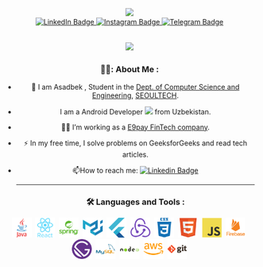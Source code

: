  <div id="header" align="center">
  <img src="https://media.giphy.com/media/qgQUggAC3Pfv687qPC/giphy.gif" width="200"/>
</div>

<div id="header" align="center""badges">
  <a href="https://www.linkedin.com/in/asadbek-abdulkhakov-21a6a6274">
    <img src="https://img.shields.io/badge/LinkedIn-blue?style=for-the-badge&logo=linkedin&logoColor=white" alt="LinkedIn Badge"/>
<a href="https://instagram.com/abdulkhakovasadbek?igshid=NzZlODBkYWE4Ng==">
    <img src="https://img.shields.io/badge/Instagram-red?style=for-the-badge&logo=Instagram&logoColor=white" alt="Instagram Badge"/>  
</a>
  <a href="https://t.me/Seoultech01L">
    <img src="https://img.shields.io/badge/Telegram-blue?style=for-the-badge&logo=Telegram&logoColor=white" alt="Telegram Badge"/>
  </a>
</div>

 <div id="header" align="center">
  
![](https://komarev.com/ghpvc/?username=asadbek01&label=PROFILE+VIEWS)
---

### 👨‍💻: About Me :
- 🏢 I am Asadbek , Student in the [Dept. of Computer Science and Engineering](https://computer.seoultech.ac.kr/), [SEOULTECH](https://en.seoultech.ac.kr/).

- I am a Android   Developer     <img src="https://media.giphy.com/media/WUlplcMpOCEmTGBtBW/giphy.gif"   width="40">   from    Uzbekistan.
- 🧑‍💼 I’m working as a [E9pay FinTech company](https://www.e9pay.co.kr/).
- :zap: In my free time, I solve problems on GeeksforGeeks and read tech articles.
- :mailbox:How to reach me: [![Linkedin Badge](https://img.shields.io/badge/-asadbek-blue?style=flat&logo=Linkedin&logoColor=white)](https://www.linkedin.com/in/asadbek-abdulkhakov-21a6a6274)

  ---
  ### :hammer_and_wrench: Languages and Tools :
 <div>
  <img src="https://github.com/devicons/devicon/blob/master/icons/java/java-original-wordmark.svg" title="Java" alt="Java" width="40" height="40"/>&nbsp;
  <img src="https://github.com/devicons/devicon/blob/master/icons/react/react-original-wordmark.svg" title="React" alt="React" width="40" height="40"/>&nbsp;
  <img src="https://github.com/devicons/devicon/blob/master/icons/spring/spring-original-wordmark.svg" title="Spring" alt="Spring" width="40" height="40"/>&nbsp;
  <img src="https://github.com/devicons/devicon/blob/master/icons/materialui/materialui-original.svg" title="Material UI" alt="Material UI" width="40" height="40"/>&nbsp;
  <img src="https://github.com/devicons/devicon/blob/master/icons/flutter/flutter-original.svg" title="Flutter" alt="Flutter" width="40" height="40"/>&nbsp;
  <img src="https://github.com/devicons/devicon/blob/master/icons/redux/redux-original.svg" title="Redux" alt="Redux " width="40" height="40"/>&nbsp;
  <img src="https://github.com/devicons/devicon/blob/master/icons/css3/css3-plain-wordmark.svg"  title="CSS3" alt="CSS" width="40" height="40"/>&nbsp;
  <img src="https://github.com/devicons/devicon/blob/master/icons/html5/html5-original.svg" title="HTML5" alt="HTML" width="40" height="40"/>&nbsp;
  <img src="https://github.com/devicons/devicon/blob/master/icons/javascript/javascript-original.svg" title="JavaScript" alt="JavaScript" width="40" height="40"/>&nbsp;
  <img src="https://github.com/devicons/devicon/blob/master/icons/firebase/firebase-plain-wordmark.svg" title="Firebase" alt="Firebase" width="40" height="40"/>&nbsp;
  <img src="https://github.com/devicons/devicon/blob/master/icons/gatsby/gatsby-original.svg" title="Gatsby"  alt="Gatsby" width="40" height="40"/>&nbsp;
  <img src="https://github.com/devicons/devicon/blob/master/icons/mysql/mysql-original-wordmark.svg" title="MySQL"  alt="MySQL" width="40" height="40"/>&nbsp;
  <img src="https://github.com/devicons/devicon/blob/master/icons/nodejs/nodejs-original-wordmark.svg" title="NodeJS" alt="NodeJS" width="40" height="40"/>&nbsp;
  <img src="https://github.com/devicons/devicon/blob/master/icons/amazonwebservices/amazonwebservices-plain-wordmark.svg" title="AWS" alt="AWS" width="40" height="40"/>&nbsp;
  <img src="https://github.com/devicons/devicon/blob/master/icons/git/git-original-wordmark.svg" title="Git" **alt="Git" width="40" height="40"/>
</div>



